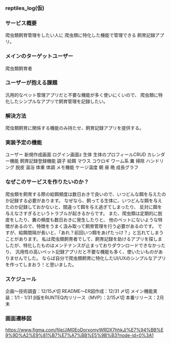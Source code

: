 ### reptiles_log(仮)

### サービス概要
爬虫類飼育管理をしたい人に
爬虫類に特化した機能で管理できる
飼育記録アプリ。

### メインのターゲットユーザー
爬虫類飼育者

### ユーザーが抱える課題
汎用的なペット管理アプリだと不要な機能が多く使いにくいので、
爬虫類に特化したシンプルなアプリで飼育管理を記録したい。

### 解決方法
爬虫類飼育に関係する機能のみ持たせ、飼育記録アプリを提供する。

### 実装予定の機能
ユーザー
  新規作成画面
  ログイン画面z
生体
  生体のプロフィールCRUD
  カレンダー機能
  飼育記録登録機能
    調子
    給餌
      マウス
      コウロギ
      ワーム系
    糞
    掃除
    ハンドリング
    脱皮
    温浴
    体重
    体調
    メモ機能
    ケージ温度
      朝
      昼
      晩
  成長グラフ



### なぜこのサービスを作りたいのか？
爬虫類を飼育する際の給餌頻度は数日おきで良いので、いつどんな餌を与えたのか記録する必要があります。
なぜなら、飼ってる生体に、いつどんな餌を与えたのか記録しておかないと、間違って餌を与え過ぎてしまったり、
反対に餌を与えなさすぎるというトラブルが起きるからです。
また、爬虫類は定期的に脱皮をしたり、糞の頻度も数日おきに発生したりと、
他のペットにないような特徴があるので、特徴をうまく汲み取って飼育管理を行う必要があるのです。
ですが、給餌間隔が長いと、「あれ？前回いつ餌をあげたっけ？」と忘れてしまうことがあります。
私は爬虫類飼育者でして、飼育記録を助けるアプリを探しましたが、特化したものはメンテナンスが止まっておりダウンロードできなかったり、
汎用性の高いペット記録アプリだと不要な機能も多く、使いたいものがありませんでした。
ならば自分で爬虫類飼育に特化したUI/UXのシンプルなアプリを作ってしまおう！と思いました。

### スケジュール
企画〜技術調査：12/15〆切
README〜ER図作成：12/31 〆切
メイン機能実装：1/1 - 1/31
β版をRUNTEQ内リリース（MVP）：2/15〆切
本番リリース：2月末

### 画面遷移図
https://www.figma.com/file/JjM0EoDorxomyWRDX7hhkJ/%E7%94%BB%E9%9D%A2%E9%81%B7%E7%A7%BB%E5%9B%B3?node-id=0%3A1
